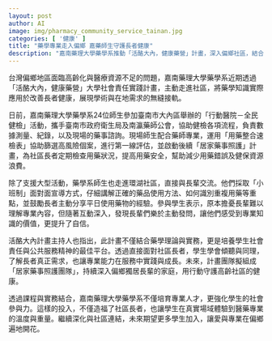 ```yaml
---
layout: post
author: AI
image: img/pharmacy_community_service_tainan.jpg
categories: [ '健康' ]
title: "藥學專業走入偏鄉 嘉藥師生守護長者健康"
description: "嘉南藥理大學藥學系推動「活酪大內，健康藥營」計畫，深入偏鄉社區，結合專業藥事服務與健檢活動，不僅提升高齡長者用藥安全，也培養學生實務能力與社會責任，展現學用合一的新典範。"
---
```

台灣偏鄉地區面臨高齡化與醫療資源不足的問題，嘉南藥理大學藥學系近期透過「活酪大內，健康藥營」大學社會責任實踐計畫，主動走進社區，將藥學知識實際應用於改善長者健康，展現學術與在地需求的無縫接軌。

日前，嘉南藥理大學藥學系24位師生參加臺南市大內區舉辦的「行動醫院－全民健檢」活動，攜手臺南市政府衛生局及南瀛藥師公會，協助健檢各項流程，負責數據測量、紀錄，以及現場的藥事諮詢。現場師生配合藥師專業，運用「用藥整合速檢表」協助篩選高風險個案，進行第一線評估，並啟動後續「居家藥事照護」計畫，為社區長者定期檢查用藥狀況，提高用藥安全，幫助減少用藥錯誤及健保資源浪費。

除了支援大型活動，藥學系師生也走進環湖社區，直接與長輩交流。他們採取「小班制」面對面宣導方式，仔細講解正確的藥品使用方法、如何識別重複用藥等重點，並鼓勵長者主動分享平日使用藥物的經驗。參與學生表示，原本擔憂長輩難以理解專業內容，但隨著互動深入，發現長輩們樂於主動發問，讓他們感受到專業知識的價值，更提升了自信。

活酪大內計畫主持人也指出，此計畫不僅結合藥學理論與實務，更是培養學生社會責任與公共服務精神的最佳平台。透過直接面對社區長者，學生學會傾聽與同理，了解長者真正需求，也讓專業能力在服務中實踐與成長。未來，計畫團隊擬組成「居家藥事照護團隊」，持續深入偏鄉獨居長輩的家庭，用行動守護高齡社區的健康。

透過課程與實務結合，嘉南藥理大學藥學系不僅培育專業人才，更強化學生的社會參與力。這樣的投入，不僅造福了社區長者，也讓學生在真實場域體驗到醫藥專業的溫度與重量。繼續深化與社區連結，未來期望更多學生加入，讓愛與專業在偏鄉遍地開花。